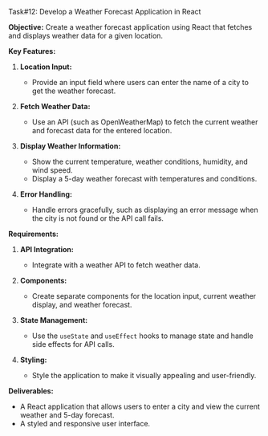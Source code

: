 Task#12: Develop a Weather Forecast Application in React

**Objective:**
Create a weather forecast application using React that fetches and displays weather data for a given location.

**Key Features:**

1. **Location Input:**
   - Provide an input field where users can enter the name of a city to get the weather forecast.

2. **Fetch Weather Data:**
   - Use an API (such as OpenWeatherMap) to fetch the current weather and forecast data for the entered location.

3. **Display Weather Information:**
   - Show the current temperature, weather conditions, humidity, and wind speed.
   - Display a 5-day weather forecast with temperatures and conditions.

4. **Error Handling:**
   - Handle errors gracefully, such as displaying an error message when the city is not found or the API call fails.

**Requirements:**

1. **API Integration:**
   - Integrate with a weather API to fetch weather data.

2. **Components:**
   - Create separate components for the location input, current weather display, and weather forecast.

3. **State Management:**
   - Use the `useState` and `useEffect` hooks to manage state and handle side effects for API calls.

4. **Styling:**
   - Style the application to make it visually appealing and user-friendly.

**Deliverables:**
- A React application that allows users to enter a city and view the current weather and 5-day forecast.
- A styled and responsive user interface.
